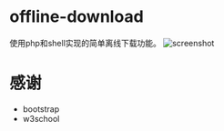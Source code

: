 offline-download
================
使用php和shell实现的简单离线下载功能。
![screenshot](./master/screenshot.jpg)

感谢
===============
* bootstrap 
* w3school
